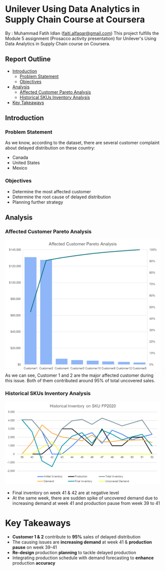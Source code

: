 # **Unilever Using Data Analytics in Supply Chain Course at Coursera**

By    : Muhammad Fatih Idlan (faiti.alfaqar@gmail.com)
This project fulfills the Module 5 assignment (Prosacco activity presentation) for Unilever's Using Data Analytics in Supply Chain course on Coursera.

## Report Outline
- [Introduction](##introduction)
  - [Problem Statement](###problem-statement)
  - [Objectives](###objectives)
- [Analysis](##analysis)
  - [Affected Customer Pareto Analysis](###affected-customer-pareto-analysis)
  - [Historical SKUs Inventory Analysis](###historical-skus-inventory-analysis)
- [Key Takeaways](#key-takeaways)

## Introduction
### Problem Statement
As we know, according to the dataset, there are several customer complaint about delayed distribution on these country:
* Canada
* United States
* Mexico

### Objectives
* Determine the most affected customer
* Determine the root cause of delayed distribution
* Planning further strategy

## Analysis
### Affected Customer Pareto Analysis
![Affected Customer](Assets/AffectedCustomer.png)
As we can see, Customer 1 and 2 are the major affected customer during this issue. Both of them contributed around 95% of total uncovered sales.

### Historical SKUs Inventory Analysis
![Historical SKUs Inventory Analysis](Assets/HistoricalInventory.png)

* Final inventory on week 41 & 42 are at negative level
* At the same week, there are sudden spike of uncovered demand due to increasing demand at week 41 and production pause from week 39 to 41

# Key Takeaways
* **Customer 1 & 2** contribute to **95%** sales of delayed distribution
* The causing issues are **increasing demand** at week 41 & **production pause** on week 39-41
* **Re-design** production **planning** to tackle delayed production
* Integrating production schedule with demand forecasting to **enhance** production **accuracy**
